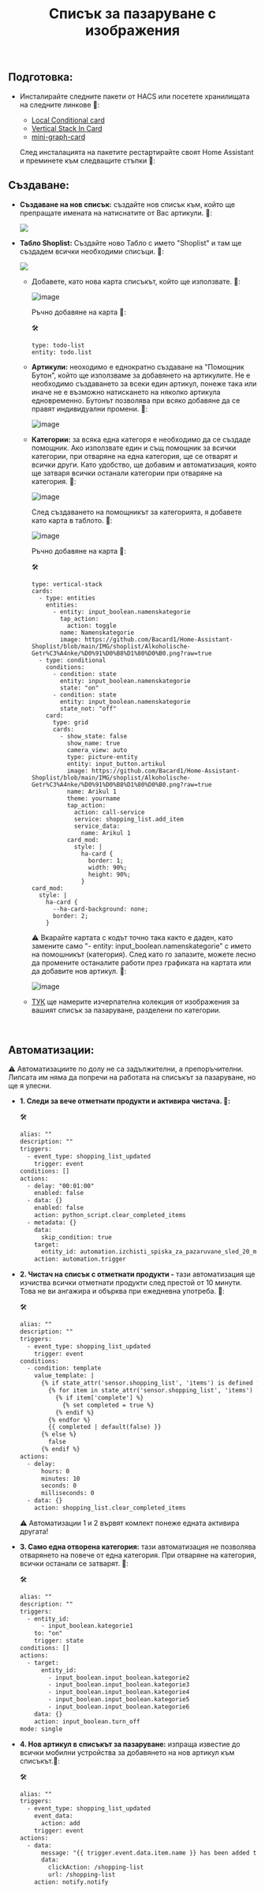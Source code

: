 <h1 align="center">Списък за пазаруване с изображения</h1>

<br>

##  Подготовка:
- Инсталирайте следните пакети от HACS или посетете хранилищата на следните линкове 🔽:
  - [Local Conditional card](https://github.com/PiotrMachowski/Home-Assistant-Lovelace-Local-Conditional-card)
  - [Vertical Stack In Card](https://github.com/ofekashery/vertical-stack-in-card)
  - [mini-graph-card](https://github.com/kalkih/mini-graph-card)

  След инсталацията на пакетите рестартирайте своят Home Assistant и преминете към следващите стъпки 🔽:

## Създаване:
- **Създаване на нов списък:** създайте нов списък към, който ще препращате имената на натиснатите от Вас артикули. 🔽:
  
  <img align="center" src="https://github.com/Bacard1/HomeAssistant-Bulgaria/blob/main/Statik/IMG/GIF/create_list.gif?raw=true">      

- **Табло Shoplist:** Създайте ново Табло с името "Shoplist" и там ще създадем всички необходими списъци. 🔽:


  <img align="center" src="https://github.com/Bacard1/HomeAssistant-Bulgaria/blob/main/Statik/IMG/GIF/create_shoplist_dashboard.gif?raw=true">  
  
  - Добавете, като нова карта списъкът, който ще използвате. 🔽:
    
    ![image](https://github.com/user-attachments/assets/62fe909f-7019-4958-8b1c-4187b441959a)

    Ръчно добавяне на карта 🔽:
    
    🛠️
    
        type: todo-list
        entity: todo.list

  - **Артикули:** неоходимо е еднократно създаване на "Помощник Бутон", който ще използваме за добавянето на артикулите. Не е необходимо създаването за всеки един артикул, понеже така или иначе не е възможно натискането на няколко артикула едновременно. Бутонът позволява при всяко добавяне да се правят индивидуални промени. 🔽:

    ![image](https://github.com/Bacard1/HomeAssistant-Bulgaria/blob/main/Statik/IMG/GIF/create_button_helper.gif?raw=true)
    
   
  - **Категории:** за всяка една категоря е необходимо да се създаде помощник. Ако използвате един и същ помощник за всички категории, при отваряне на една категория, ще се отварят и всички други. Като удобство, ще добавим и автоматизация, която ще затваря всички останали категории при отваряне на категория. 🔽:
    
    ![image](https://github.com/Bacard1/HomeAssistant-Bulgaria/blob/main/Statik/IMG/GIF/create_Namenskategorie_helpers.gif?raw=true)

    След създаването на помощникът за категорията, я добавете като карта в таблото. 🔽:

    ![image](https://github.com/Bacard1/HomeAssistant-Bulgaria/blob/main/Statik/IMG/GIF/shoplist_und_kategodie.gif?raw=true)

    Ръчно добавяне на карта 🔽:

    🛠️
    
        type: vertical-stack
        cards:
          - type: entities
            entities:
              - entity: input_boolean.namenskategorie
                tap_action:
                  action: toggle
                name: Namenskategorie
                image: https://github.com/Bacard1/Home-Assistant-Shoplist/blob/main/IMG/shoplist/Alkoholische-Getr%C3%A4nke/%D0%91%D0%B8%D1%80%D0%B0.png?raw=true
          - type: conditional
            conditions:
              - condition: state
                entity: input_boolean.namenskategorie
                state: "on"
              - condition: state
                entity: input_boolean.namenskategorie
                state_not: "off"
            card:
              type: grid
              cards:
                - show_state: false
                  show_name: true
                  camera_view: auto
                  type: picture-entity
                  entity: input_button.artikul
                  image: https://github.com/Bacard1/Home-Assistant-Shoplist/blob/main/IMG/shoplist/Alkoholische-Getr%C3%A4nke/%D0%91%D0%B8%D1%80%D0%B0.png?raw=true
                  name: Arikul 1
                  theme: yourname
                  tap_action:
                    action: call-service
                    service: shopping_list.add_item
                    service_data:
                      name: Arikul 1
                  card_mod:
                    style: |
                      ha-card {                
                        border: 1;
                        width: 90%;
                        height: 90%;    
                      }              
        card_mod:
          style: |
            ha-card {
              --ha-card-background: none;
              border: 2; 
            }
    
      ⚠️ Вкарайте картата с кодът точно така както е даден, като замените само "- entity: input_boolean.namenskategorie" с името на помошникът (категория). След като го запазите, можете лесно да промените останалите работи през графиката на картата или да добавите нов артикул. 🔽:
  
  
      ![image](https://github.com/Bacard1/HomeAssistant-Bulgaria/blob/main/Statik/IMG/GIF/kategorie_card_edit.gif?raw=true)
    
  - [ТУК](https://github.com/Bacard1/Home-Assistant-Shoplist/tree/main/IMG/shoplist) ще намерите изчерпателна колекция от изображения за вашият списък за пазаруване, разделени по категории.
<br>

##  Автоматизации:

  ⚠️ Автоматизациите по долу не са задължителни, а препоръчителни. Липсата им няма да попречи на работата на списъкът за пазаруване, но ще я улесни.

- **1. Следи за вече отметнати продукти и активира чистача. 🔽:**

   🛠️
  ```html  
  alias: ""
  description: ""
  triggers:
    - event_type: shopping_list_updated
      trigger: event
  conditions: []
  actions:
    - delay: "00:01:00"
      enabled: false
    - data: {}
      enabled: false
      action: python_script.clear_completed_items
    - metadata: {}
      data:
        skip_condition: true
      target:
        entity_id: automation.izchisti_spiska_za_pazaruvane_sled_20_minuti
      action: automation.trigger
  ```

- **2. Чистач на списък с отметнати продукти -** тази автоматизация ще изчиства всички отметнати продукти след престой от 10 минути. Това не ви ангажира и обърква при ежедневна употреба. 🔽:

   🛠️
  ```html
  alias: ""
  description: ""
  triggers:
    - event_type: shopping_list_updated
      trigger: event
  conditions:
    - condition: template
      value_template: |
        {% if state_attr('sensor.shopping_list', 'items') is defined %}
          {% for item in state_attr('sensor.shopping_list', 'items') %}
            {% if item['complete'] %}
              {% set completed = true %}
            {% endif %}
          {% endfor %}
          {{ completed | default(false) }}
        {% else %}
          false
        {% endif %}
  actions:
    - delay:
        hours: 0
        minutes: 10
        seconds: 0
        milliseconds: 0
    - data: {}
      action: shopping_list.clear_completed_items
  ```

  ⚠️ Автоматизации 1 и 2 вървят комлект понеже едната активира другата!

- **3. Само една отворена категория:** тази автоматизация не позволява отварянето на повече от една категория. При отваряне на категория, всички останали се затварят. 🔽:

   🛠️
  ```html
  alias: ""
  description: ""
  triggers:
    - entity_id:
        - input_boolean.kategorie1
      to: "on"
      trigger: state
  conditions: []
  actions:
    - target:
        entity_id:
          - input_boolean.input_boolean.kategorie2
          - input_boolean.input_boolean.kategorie3
          - input_boolean.input_boolean.kategorie4
          - input_boolean.input_boolean.kategorie5
          - input_boolean.input_boolean.kategorie6
      data: {}
      action: input_boolean.turn_off
  mode: single
  ```
  
- **4. Нов артикул в списъкът за пазаруване:** изпраща известие до всички мобилни устройства за добавянето на нов артикул към списъкът.🔽:

  🛠️
  ```html
  alias: ""
  triggers:
    - event_type: shopping_list_updated
      event_data:
        action: add
      trigger: event
  actions:
    - data:
        message: "{{ trigger.event.data.item.name }} has been added to the shopping list"
        data:
          clickAction: /shopping-list
          url: /shopping-list
      action: notify.notify
    ```  
